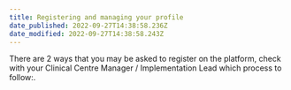 ```yaml
---
title: Registering and managing your profile
date_published: 2022-09-27T14:38:58.236Z
date_modified: 2022-09-27T14:38:58.243Z
---
```

There are 2 ways that you may be asked to register on the platform, check with your Clinical Centre Manager / Implementation Lead which process to follow:.